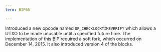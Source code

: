 ```yaml
---
term: BIP65

---
```

Introduced a new opcode named `OP_CHECKLOCKTIMEVERIFY` which allows a UTXO to be made unusable until a specified future time. The implementation of this BIP required a soft fork, which occurred on December 14, 2015. It also introduced version 4 of the blocks.